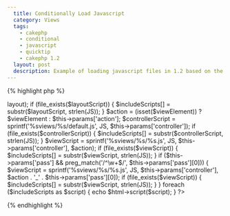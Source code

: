 ```yaml
---
  title: Conditionally Load Javascript
  category: Views
  tags:
    - cakephp
    - conditional
    - javascript
    - quicktip
    - cakephp 1.2
  layout: post
  description: Example of loading javascript files in 1.2 based on the current controller/action path
---
```


{% highlight php %}
<?php
$includeScripts = array(
	"jquery/jquery",
	"jquery/jquery.easing.1.3",
	"jquery/jquery.easing.compatibility",
);

$layoutScript = sprintf('%sviews/layouts/%s.js', JS, $this->layout);
if (file_exists($layoutScript)) {
	$includeScripts[] = substr($layoutScript, strlen(JS));
}

$action = (isset($viewElement))
	? $viewElement
	: $this->params['action'];

$controllerScript = sprintf('%sviews/%s/default.js', JS, $this->params['controller']);
if (file_exists($controllerScript)) {
	$includeScripts[] = substr($controllerScript, strlen(JS));
}


$viewScript = sprintf('%sviews/%s/%s.js', JS, $this->params['controller'], $action);
if (file_exists($viewScript)) {
	$includeScripts[] = substr($viewScript, strlen(JS));
}

if ($this->params['pass'] && preg_match('/^\w+$/', $this->params['pass'][0])) {
	$viewScript = sprintf('%sviews/%s/%s.js', JS, $this->params['controller'], $action . '_' . $this->params['pass'][0]);
	if (file_exists($viewScript)) {
		$includeScripts[] = substr($viewScript, strlen(JS));
	}
}

foreach ($includeScripts as $script) {
	echo $html->script($script);
}
?>
{% endhighlight %}